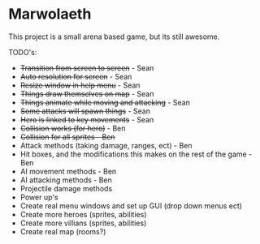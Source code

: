 # Marwolaeth

This project is a small arena based game, but its still awesome.

TODO's:
<ul>
<li><s>Transition from screen to screen</s> - Sean</li>
	<li><s>Auto resolution for screen</s> - Sean</li>
	<li><s>Resize window in help menu</s> - Sean</li>
	<li><s>Things draw themselves on map</s> - Sean</li>
	<li><s>Things animate while moving and attacking</s> - Sean</li>
	<li><s>Some attacks will spawn things</s> - Sean</li>
	<li><s>Hero is linked to key movements</s> - Sean</li>
	<li><s>Collision works (for hero)</s> - Ben</li>
	<li><s>Collision for all sprites - Ben</s></li>
	<li>Attack methods (taking damage, ranges, ect) - Ben</li>
	<li>Hit boxes, and the modifications this makes on the rest of the game - Ben</li>
	<li>AI movement methods - Ben</li>
	<li>AI attacking methods - Ben </li>
	<li>Projectile damage methods</li>
	<li>Power up's</li>
	<li>Create real menu windows and set up GUI (drop down menus ect)</li>
	<li>Create more heroes (sprites, abilities)</li>
	<li>Create more villians (sprites, abilities)</li>
	<li>Create real map (rooms?)</li>
</ul>
